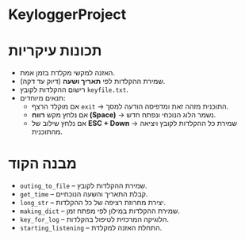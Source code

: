 # KeyloggerProject

#  תכונות עיקריות
- האזנה למקשי מקלדת בזמן אמת.  
- שמירת ההקלדות לפי **תאריך ושעה** (דיוק עד דקה).  
- רישום ההקלדות לקובץ `keyfile.txt`.  
- תנאים מיוחדים:
  - אם מוקלד הרצף `exit` → התוכנית מזהה זאת ומדפיסה הודעה למסך.  
  - אם נלחץ מקש **רווח (Space)** → נשמר הלוג הנוכחי ונפתח חדש.  
  - אם נלחץ שילוב של **ESC + Down** → שמירת כל ההקלדות לקובץ ויציאה מהתוכנית.

#  מבנה הקוד
- `outing_to_file` – שמירת ההקלדות לקובץ.  
- `get_time` – קבלת התאריך והשעה הנוכחיים.  
- `long_str` – יצירת מחרוזת רציפה של כל ההקלדות.  
- `making_dict` – שמירת ההקלדות במילון לפי מפתח זמן.  
- `key_for_log` – הלוגיקה המרכזית לטיפול בהקלדות.  
- `starting_listening` – התחלת האזנה למקלדת.  

